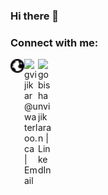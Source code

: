 ### Hi there 👋

### Connect with me:

[<img align="left" alt="" width="22px" src="https://raw.githubusercontent.com/iconic/open-iconic/master/svg/globe.svg" />][website]
[<img align="left" alt="gvijikar@uwaterloo.ca | Email" width="22px" src="https://cdn.jsdelivr.net/npm/simple-icons@v3/icons/mailru.svg" />][email]
[<img align="left" alt="gobishanvijikaran | LinkedIn" width="22px" src="https://cdn.jsdelivr.net/npm/simple-icons@v3/icons/linkedin.svg" />][linkedin]

[website]: https://gobishan.ca
[email]: gobishan2000@gmail.com
[linkedin]: https://linkedin.com/in/gobishanvijikaran
<!--
**GobishanVijikaran/GobishanVijikaran** is a ✨ _special_ ✨ repository because its `README.md` (this file) appears on your GitHub profile.

Here are some ideas to get you started:

- 🔭 I’m currently working on ...
- 🌱 I’m currently learning ...
- 👯 I’m looking to collaborate on ...
- 🤔 I’m looking for help with ...
- 💬 Ask me about ...
- 📫 How to reach me: ...
- 😄 Pronouns: ...
- ⚡ Fun fact: ...
-->
